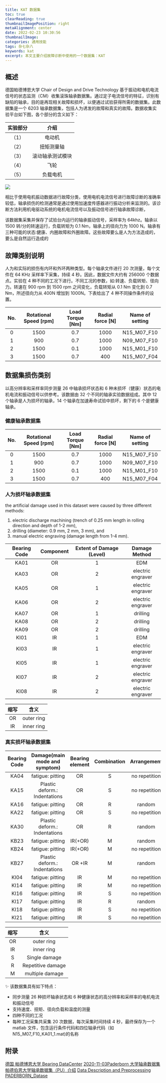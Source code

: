 ```yaml
---
title: KAT 数据集
toc: true
clearReading: true
thumbnailImagePosition: right
metaAlignment: center
date: 2022-02-23 10:30:56
thumbnailImage:
categories: 通用技能
tags: 杂七杂八
keywords: kat
excerpt: 本文主要介绍故障诊断中使用的一个数据集：KAT
---
```


<!-- toc -->

## 概述

德国帕德博恩大学 Chair of Design and Drive Technology 基于振动和电机电流信号的状态监测（CM）收集滚珠轴承数据集。通过定子电流信号的特征，识别有缺陷的轴承，目的是再现相关故障和损坏，以便通过试验获得所需的数据集。此数据集是一个 6203 轴承数据集，包括人为诱发的故障和真实的故障。数据收集实验平台如下图，各个部分的含义如下：

| 实验部分 |       介绍       |
| :------: | :--------------: |
|  （1）   |      电动机      |
|  （2）   |    扭矩测量轴    |
|  （3）   | 滚动轴承测试模块 |
|  （4）   |       飞轮       |
|  （5）   |     负载电机     |

![](https://cdn.jsdelivr.net/gh/pineapple-man/blogImage@main/image/dl/dataset/dl-dataset-KAt.png)

相比于使用电机振动数据进行故障分类，使用电机电流信号进行故障诊断的准确率较低，轴承损伤的检测通常是通过使用加速度传感器进行振动分析来监测的。该诊断方法利用机电驱动系统的电机电流信号以及振动信号进行轴承故障诊断，

该数据集采集并保存了试验台内运行的轴承振动信号，采样率为 64khz。轴承以 1500 转/分的转速运行，负载转矩为 0.1 Nm，轴承上的径向力为 1000 N。轴承有三种可能的状态:健康、内圈故障和外圈故障。这些故障要么是人为方法造成的，要么是自然运行造成的

## 故障类别说明

人为和实际的损伤有内环和外环两种类型。每个轴承文件进行 20 次测量，每个文件在 64 KHz 采样率下采集，持续 4 秒。因此，数据文件大约有 256000 个数据点。实验在 4 种不同的工况下进行。不同工况的参数，如:转速、负载转矩、径向力。转速在 900 rpm 到 1500 rpm 之间变化，负载转矩从 0.1 Nm 变化到 0.7 Nm，所述径向力从 400N 增加到 1000N。下表给出了 4 种不同操作条件的设置。

| No. | Rotational Speed [rpm] | Load Torque [Nm] | Radial force [N] | Name of setting |
| :-: | :--------------------: | :--------------: | :--------------: | :-------------: |
|  0  |          1500          |       0.7        |       1000       |   N15_M07_F10   |
|  1  |          900           |       0.7        |       1000       |   N09_M07_F10   |
|  2  |          1500          |       0.1        |       1000       |   N15_M01_F10   |
|  3  |          1500          |       0.7        |       400        |   N15_M07_F04   |

## 数据集损伤类别

以高分辨率和采样率同步测量 26 中轴承损坏状态和 6 种未损坏（健康）状态的电机电流和振动信号以供参考。该数据由 32 个不同的轴承实验数据组成。其中 12 个轴承是人为损坏的轴承，14 个轴承在加速寿命试验中损坏，剩下的 6 个是健康轴承。

### 健康轴承数据集

| No. | Rotational Speed [rpm] | Load Torque [Nm] | Radial force [N] | Name of setting |
| :-: | :--------------------: | :--------------: | :--------------: | :-------------: |
|  0  |          1500          |       0.7        |       1000       |   N15_M07_F10   |
|  1  |          900           |       0.7        |       1000       |   N09_M07_F10   |
|  2  |          1500          |       0.1        |       1000       |   N15_M01_F10   |
|  3  |          1500          |       0.7        |       400        |   N15_M07_F04   |

### 人为损坏轴承数据集

the artificial damage used in this dataset were caused by three different methods:

1. electric discharge machining (trench of 0.25 mm length in rolling direction and depth of 1-2 mm),
2. drilling (diameter: 0.9 mm, 2 mm, 3 mm), and
3. manual electric engraving (damage length from 1-4 mm).

| Bearing Code | Component | Extent of Damage (Level) |   Damage Method   |
| :----------: | :-------: | :----------------------: | :---------------: |
|     KA01     |    OR     |            1             |        EDM        |
|     KA03     |    OR     |            2             | electric engraver |
|     KA05     |    OR     |            1             | electric engraver |
|     KA06     |    OR     |            2             | electric engraver |
|     KA07     |    OR     |            1             |     drilling      |
|     KA08     |    OR     |            2             |     drilling      |
|     KA09     |    OR     |            2             |     drilling      |
|     KI01     |    IR     |            1             |        EDM        |
|     KI03     |    IR     |            1             | electric engraver |
|     KI05     |    IR     |            1             | electric engraver |
|     KI07     |    IR     |            2             | electric engraver |
|     KI08     |    IR     |            2             | electric engraver |

| 缩写 |    含义    |
| :--: | :--------: |
|  OR  | outer ring |
|  IR  | inner ring |

### 真实损坏轴承数据集

| Bearing Code | Damage(main mode and symptom) | Bearing element | Combination |  Arrangement  | Extent of damage | Characteristic of damage |
| :----------: | :---------------------------: | :-------------: | :---------: | :-----------: | :--------------: | :----------------------: |
|     KA04     |       fatigue: pitting        |       OR        |      S      | no repetition |        1         |       single point       |
|     KA15     | Plastic deform.: Indentations |       OR        |      S      | no repetition |        1         |       single point       |
|     KA16     |       fatigue: pitting        |       OR        |      R      |    random     |        2         |       single point       |
|     KA22     |       fatigue: pitting        |       OR        |      S      | no repetition |        1         |       single point       |
|     KA30     | Plastic deform.: Indentations |       OR        |      R      |    random     |        1         |       distributed        |
|     KB23     |       fatigue: pitting        |     IR(+OR)     |      M      |    random     |        2         |       single point       |
|     KB24     |       fatigue: pitting        |     IR(+OR)     |      M      | no repetition |        3         |       distributed        |
|     KB27     | Plastic deform.: Indentations |     OR +IR      |      M      |    random     |        1         |       distributed        |
|     KI04     |       fatigue: pitting        |       IR        |      M      | no repetition |        1         |       single point       |
|     KI14     |       fatigue: pitting        |       IR        |      M      | no repetition |        1         |       single point       |
|     KI16     |       fatigue: pitting        |       IR        |      S      | no repetition |        3         |       single point       |
|     KI17     |       fatigue: pitting        |       IR        |      R      |    random     |        1         |       single point       |
|     KI18     |       fatigue: pitting        |       IR        |      S      | no repetition |        2         |       single point       |
|     KI21     |       fatigue: pitting        |       IR        |      S      | no repetition |        1         |       single point       |

| 缩写 |       含义        |
| :--: | :---------------: |
|  OR  |    outer ring     |
|  IR  |    inner ring     |
|  S   |   Single damage   |
|  R   | Repetitive damage |
|  M   |  multiple damage  |

:sparkles: 该数据集具有如下特点：

- 同步测量 26 种损坏轴承状态和 6 种健康状态的高分辨率和采样率的电机电流和振动信号
- 支持速度、扭矩、径向负载和温度的测量
- 四种不同的工况
- 每种工况采集共采集 20 次数据，每次采集时间持续 4 秒，最终保存为一个 matlab 文件，包含运行条件代码和四位轴承代码（如 N15_M07_F10_KA01_1.mat)的名称

## 附录

[德国 帕德博恩大学 Bearing DataCenter](https://github.com/hustcxl/Rotating-machine-fault-data-set/blob/master/doc/Paderborn.md)
[2020-11-03Paderborn 大学轴承数据集](https://blog.csdn.net/qq_42237342/article/details/109462267)
[帕德伯恩大学轴承数据集（PU）介绍](https://blog.csdn.net/m0_47180208/article/details/118268628)
[Data Description and Preprocessing](https://github.com/mohamedr002/AMDA/blob/master/KAt%20Pre-processing/Data%20Description%20and%20Preprocessing.ipynb)
[PADERBORN_Datase](https://github.com/mdzalfirdausi/CNN-for-Paderborn-Bearing-Dataset/blob/main/PADERBORN_Dataset.ipynb)

